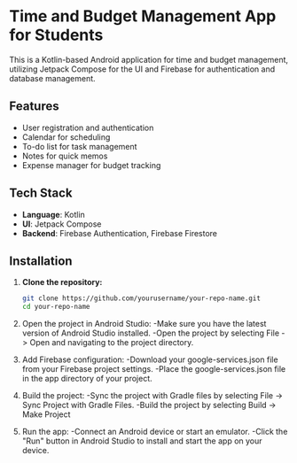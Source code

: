 # Time and Budget Management App for Students

This is a Kotlin-based Android application for time and budget management, utilizing Jetpack Compose for the UI and Firebase for authentication and database management.

## Features

- User registration and authentication
- Calendar for scheduling
- To-do list for task management
- Notes for quick memos
- Expense manager for budget tracking

## Tech Stack

- **Language**: Kotlin
- **UI**: Jetpack Compose
- **Backend**: Firebase Authentication, Firebase Firestore

## Installation

1. **Clone the repository:**
   ```bash
   git clone https://github.com/yourusername/your-repo-name.git
   cd your-repo-name

2. Open the project in Android Studio:
-Make sure you have the latest version of Android Studio installed.
-Open the project by selecting File -> Open and navigating to the project directory.

3. Add Firebase configuration:
-Download your google-services.json file from your Firebase project settings.
-Place the google-services.json file in the app directory of your project.

4. Build the project:
-Sync the project with Gradle files by selecting File -> Sync Project with Gradle Files.
-Build the project by selecting Build -> Make Project

5. Run the app:
-Connect an Android device or start an emulator.
-Click the "Run" button in Android Studio to install and start the app on your device.
